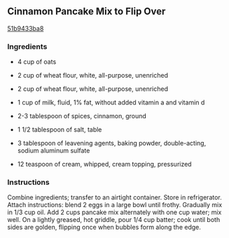 ## Cinnamon Pancake Mix to Flip Over

[51b9433ba8](http://www.food.com/recipe/cinnamon-pancake-mix-to-flip-over-149052)

### Ingredients

 - 4 cup of oats

 - 2 cup of wheat flour, white, all-purpose, unenriched

 - 2 cup of wheat flour, white, all-purpose, unenriched

 - 1 cup of milk, fluid, 1% fat, without added vitamin a and vitamin d

 - 2-3 tablespoon of spices, cinnamon, ground

 - 1 1/2 tablespoon of salt, table

 - 3 tablespoon of leavening agents, baking powder, double-acting, sodium aluminum sulfate

 - 12 teaspoon of cream, whipped, cream topping, pressurized

### Instructions

Combine ingredients; transfer to an airtight container. Store in refrigerator. Attach instructions: blend 2 eggs in a large bowl until frothy. Gradually mix in 1/3 cup oil. Add 2 cups pancake mix alternately with one cup water; mix well. On a lightly greased, hot griddle, pour 1/4 cup batter; cook until both sides are golden, flipping once when bubbles form along the edge.